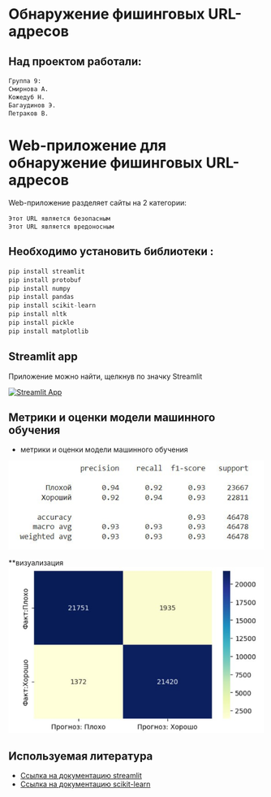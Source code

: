 # Обнаружение фишинговых URL-адресов

## Над проектом работали:

```
Группа 9:
Смирнова А.
Кожедуб Н.
Багаудинов Э.
Петраков В.
```

# Web-приложение для обнаружение фишинговых URL-адресов
Web-приложение разделяет сайты на 2 категории:

```
Этот URL является безопасным
Этот URL является вредоносным
```
## Необходимо установить  библиотеки :
```python
pip install streamlit
pip install protobuf
pip install numpy
pip install pandas
pip install scikit-learn
pip install nltk
pip install pickle
pip install matplotlib
```

## Streamlit app
Приложение можно найти, щелкнув по значку Streamlit

[![Streamlit App](https://static.streamlit.io/badges/streamlit_badge_black_white.svg)](https://smirnovaanastasia1234-final-hw-streamlit-sq0yb0.streamlit.app/)

## Метрики и оценки модели машинного обучения

* метрики и оценки модели машинного обучения
  
![Accurancy](images/accurancy.jpg "Accurancy")

**визуализация
![train](images/train.jpg "train")

## Используемая литература
* [Ссылка на документацию streamlit](https://docs.streamlit.io/)
* [Ссылка на документацию scikit-learn](https://scikit-learn.org/)

